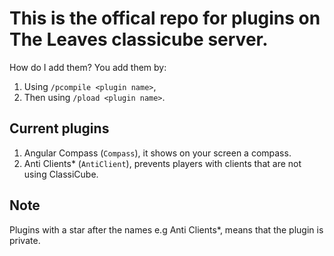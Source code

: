 # This is the offical repo for plugins on The Leaves classicube server.
How do I add them?
You add them by:
1. Using `/pcompile <plugin name>`,
2. Then using `/pload <plugin name>`.

## Current plugins

1. Angular Compass (`Compass`), it shows on your screen a compass.
2. Anti Clients* (`AntiClient`), prevents players with clients that are not using ClassiCube.

## Note

Plugins with a star after the names e.g Anti Clients*, means that the plugin is private.
